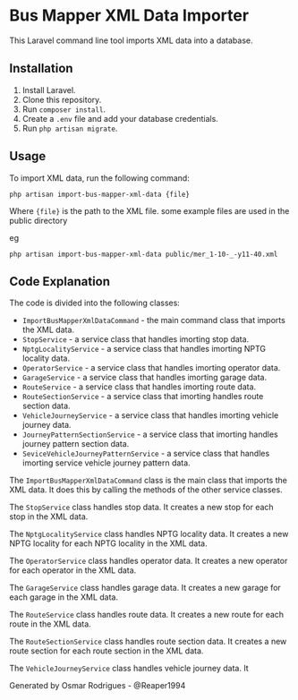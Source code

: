
# Bus Mapper XML Data Importer

This Laravel command line tool imports XML data into a database. 

## Installation

1. Install Laravel.
2. Clone this repository.
3. Run `composer install`.
4. Create a `.env` file and add your database credentials.
5. Run `php artisan migrate`.

## Usage

To import XML data, run the following command:

```
php artisan import-bus-mapper-xml-data {file}
```

Where `{file}` is the path to the XML file. some example files are used in the public directory

eg
```
php artisan import-bus-mapper-xml-data public/mer_1-10-_-y11-40.xml
```

## Code Explanation

The code is divided into the following classes:

* `ImportBusMapperXmlDataCommand` - the main command class that imports the XML data.
* `StopService` - a service class that handles imorting stop data.
* `NptgLocalityService` - a service class that handles imorting NPTG locality data.
* `OperatorService` - a service class that handles imorting operator data.
* `GarageService` - a service class that handles imorting garage data.
* `RouteService` - a service class that handles imorting route data.
* `RouteSectionService` - a service class that imorting handles route section data.
* `VehicleJourneyService` - a service class that handles imorting vehicle journey data.
* `JourneyPatternSectionService` - a service class that imorting handles journey pattern section data.
* `SeviceVehicleJourneyPatternService` - a service class that handles imorting service vehicle journey pattern data.

The `ImportBusMapperXmlDataCommand` class is the main class that imports the XML data. It does this by calling the methods of the other service classes.

The `StopService` class handles stop data. It creates a new stop for each stop in the XML data.

The `NptgLocalityService` class handles NPTG locality data. It creates a new NPTG locality for each NPTG locality in the XML data.

The `OperatorService` class handles operator data. It creates a new operator for each operator in the XML data.

The `GarageService` class handles garage data. It creates a new garage for each garage in the XML data.

The `RouteService` class handles route data. It creates a new route for each route in the XML data.

The `RouteSectionService` class handles route section data. It creates a new route section for each route section in the XML data.

The `VehicleJourneyService` class handles vehicle journey data. It

Generated by Osmar Rodrigues - @Reaper1994
